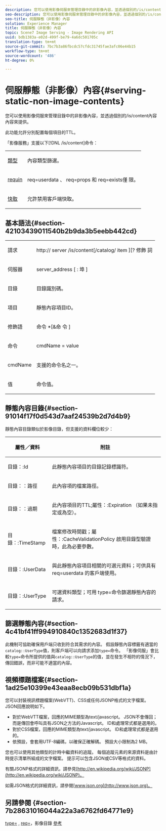 ```yaml
---
description: 您可以使用影像伺服來管理目錄中的非影像內容，並透過個別的/is/content內容內容來提供。
seo-description: 您可以使用影像伺服來管理目錄中的非影像內容，並透過個別的/is/content內容內容來提供。
seo-title: 伺服靜態（非影像）內容
solution: Experience Manager
title: 伺服靜態（非影像）內容
topic: Scene7 Image Serving - Image Rendering API
uuid: bdb1383a-e02d-499f-be79-4a6dc501705c
translation-type: tm+mt
source-git-commit: 7bc7b3a86fbcdc57cfdc31745fae3afc06e44b15
workflow-type: tm+mt
source-wordcount: '486'
ht-degree: 0%

---
```



# 伺服靜態（非影像）內容{#serving-static-non-image-contents}

您可以使用影像伺服來管理目錄中的非影像內容，並透過個別的/is/content內容內容來提供。

此功能允許分別配置每個項目的TTL。

「影像服務」支援以下[!DNL /is/content]命令：

<table id="simpletable_8A3AB1D1D20F4B6CBE86767E94735980"> 
 <tr class="strow"> 
  <td class="stentry"> <p> <a href="../../is-api/http-ref/image-serving-api-ref/c-http-protocol-reference/c-command-reference/r-type.md#reference-89094fd1c50c444eb082cd266769cccb" format="dita" scope="local"> 類型 </a> </p> </td> 
  <td class="stentry"> <p>內容類型篩選。 </p> </td> 
 </tr> 
 <tr class="strow"> 
  <td class="stentry"> <p> <a href="../../is-api/http-ref/image-serving-api-ref/c-http-protocol-reference/c-command-reference/r-req/r-req.md#reference-907cdb4a97034db7ad94695f25552e76" format="dita" scope="local"> requin  </a> </p> </td> 
  <td class="stentry"> <p> <span class="codeph"> req=userdata </span>、 <span class="codeph"> req=props </span>和 <span class="codeph"> req=exists僅 </span> 限。 </p> </td> 
 </tr> 
 <tr class="strow"> 
  <td class="stentry"> <p> <a href="../../is-api/http-ref/image-serving-api-ref/c-http-protocol-reference/c-command-reference/r-is-http-cache.md#reference-168189bee4ce4d1189d427891f22be2e" format="dita" scope="local"> 快取  </a> </p> </td> 
  <td class="stentry"> <p>允許禁用客戶端快取。 </p> </td> 
 </tr> 
</table>

## 基本語法{#section-42103439011540b2b9da3b5eebb442cd}

<table id="simpletable_2F039A5BFA2C4E22B014F42ECBCDA0A2"> 
 <tr class="strow"> 
  <td class="stentry"> <p> <span class="codeph"> <span class="varname"> 請求  </span> </span> </p> </td> 
  <td class="stentry"> <p> <span class="codeph"> <span class="filepath"> http://  <span class="varname"> server  </span>/is/content[/catalog/ <span class="varname"> item </span>][?<span class="varname"> 修飾 </span>詞  </span> </span> </p> </td> 
 </tr> 
 <tr class="strow"> 
  <td class="stentry"> <p> <span class="codeph"> <span class="varname"> 伺服器  </span> </span> </p> </td> 
  <td class="stentry"> <p> <span class="codeph"> <span class="varname"> server_address  </span>[ : <span class="varname"> 埠 </span>]  </span> </p> </td> 
 </tr> 
 <tr class="strow"> 
  <td class="stentry"> <p> <span class="codeph"> <span class="varname"> 目錄  </span> </span> </p> </td> 
  <td class="stentry"> <p>目錄識別碼。 </p> </td> 
 </tr> 
 <tr class="strow"> 
  <td class="stentry"> <p> <span class="codeph"> <span class="varname"> 項目  </span> </span> </p> </td> 
  <td class="stentry"> <p>靜態內容項目ID。 </p> </td> 
 </tr> 
 <tr class="strow"> 
  <td class="stentry"> <p> <span class="codeph"> <span class="varname"> 修飾語  </span> </span> </p> </td> 
  <td class="stentry"> <p> <span class="codeph"> <span class="varname"> 命令 </span>*[&amp;命 <span class="varname"> 令 </span>]  </span> </p> </td> 
 </tr> 
 <tr class="strow"> 
  <td class="stentry"> <p> <span class="codeph"> <span class="varname"> 命令  </span> </span> </p> </td> 
  <td class="stentry"> <p> <span class="codeph"> <span class="varname"> cmdName  </span>=  <span class="varname"> value  </span> </span> </p> </td> 
 </tr> 
 <tr class="strow"> 
  <td class="stentry"> <p> <span class="codeph"> <span class="varname"> cmdName  </span> </span> </p> </td> 
  <td class="stentry"> <p>支援的命令名之一。 </p> </td> 
 </tr> 
 <tr class="strow"> 
  <td class="stentry"> <p> <span class="codeph"> <span class="varname"> 值  </span> </span> </p> </td> 
  <td class="stentry"> <p>命令值。 </p> </td> 
 </tr> 
</table>

## 靜態內容目錄{#section-91014f17f0d543d7aaf24539b2d7d4b9}

靜態內容目錄類似於影像目錄，但支援的資料欄位較少：

<table id="table_71A565DF5EC94913AD35CB13B0C7A27D"> 
 <thead> 
  <tr> 
   <th colname="col1" class="entry"> <p>屬性／資料 </p> </th> 
   <th colname="col2" class="entry"> <p>附註 </p> </th> 
  </tr> 
 </thead>
 <tbody> 
  <tr> 
   <td colname="col1"> <p> <span class="codeph"> 目錄：:Id  </span> </p> </td> 
   <td colname="col2"> <p>此靜態內容項目的目錄記錄標識符。 </p> </td> 
  </tr> 
  <tr> 
   <td colname="col1"> <p> <span class="codeph"> 目錄：：路徑  </span> </p> </td> 
   <td colname="col2"> <p>此內容項的檔案路徑。 </p> </td> 
  </tr> 
  <tr> 
   <td colname="col1"> <p> <span class="codeph"> 目錄：：過期  </span> </p> </td> 
   <td colname="col2"> <p>此內容項目的TTL;<span class="codeph">屬性：:Expiration </span>（如果未指定或為空）。 </p> </td> 
  </tr> 
  <tr> 
   <td colname="col1"> <p> <span class="codeph"> 目錄：:TimeStamp  </span> </p> </td> 
   <td colname="col2"> <p>檔案修改時間戳；<span class="codeph">屬性：:CacheValidationPolicy </span>啟用目錄型驗證時，此為必要參數。 </p> </td> 
  </tr> 
  <tr> 
   <td colname="col1"> <p> <span class="codeph"> 目錄：:UserData  </span> </p> </td> 
   <td colname="col2"> <p>與此靜態內容項目相關的可選元資料；可供具有<span class="codeph"> req=userdata </span>的客戶端使用。 </p> </td> 
  </tr> 
  <tr> 
   <td colname="col1"> <p> <span class="codeph"> 目錄：:UserType  </span> </p> </td> 
   <td colname="col2"> <p>可選資料類型；可用<span class="codeph"> type=命令</span>篩選靜態內容的請求。 </p> </td> 
  </tr> 
 </tbody> 
</table>

## 篩選靜態內容{#section-4c41bf41ff994910840c1352683d1f37}

此機制可協助確保用戶端只收到符合其需求的內容。 假設靜態內容標籤有適當的`catalog::UserType`值，則客戶端可以向請求添加`type=`命令。 「影像伺服」會比較`type=`命令所提供的值與`catalog::UserType`的值，並在發生不相符的情況下，傳回錯誤，而非可能不適當的內容。

## 視頻標題檔案{#section-1ad25e10399e43eaa8ecb09b531dbf1a}

您可以封裝視訊標題檔案(WebVTT)、CSS或任何JSONP格式的文字檔案。 JSON回應說明如下。

* 對於WebVTT檔案，回應的MIME類型為text/javascript。 JSON不會傳回；而是傳回會呼叫具有JSON之方法的Javascript。 ID和處理常式都是選用的。
* 對於CSS檔案，回應的MIME類型為text/javascript。 ID和處理常式都是選用的。
* 依預設，會套用UTF-8編碼，以確保正確解碼。 預設大小限制為2 MB。

您也可以使用其他類型的計時中繼資料的追蹤。 每個追蹤元素的來源資料是由計時提示清單所組成的文字檔案。 提示可以包含JSON或CSV等格式的資料。

有關JSONP格式的詳細資訊，請參見[http://en.wikipedia.org/wiki/JSONP](http://en.wikipedia.org/wiki/JSONP)。

如需JSON格式的詳細資訊，請參閱[www.json.org](http://www.json.org)。

## 另請參閱 {#section-7b28631016044a22a3a6762fd64771e9}

[type=](../../is-api/http-ref/image-serving-api-ref/c-http-protocol-reference/c-command-reference/r-type.md#reference-89094fd1c50c444eb082cd266769cccb) ,  [req=](../../is-api/http-ref/image-serving-api-ref/c-http-protocol-reference/c-command-reference/r-req/r-req.md#reference-907cdb4a97034db7ad94695f25552e76)，影像目錄 [參考](../../is-api/image-serving-api-ref/c-image-catalog-reference/c-image-catalog-reference.md#concept-e23d45ea3abe43119d5144e01c14b0b5)
